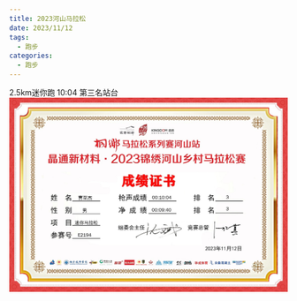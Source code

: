 ```yaml
---
title: 2023河山马拉松
date: 2023/11/12
tags:
  - 跑步
categories:
  - 跑步
---
```


2.5km迷你跑 10:04 第三名站台
<img src="./img/8.png"/>
